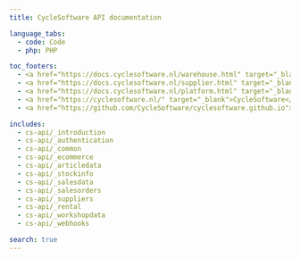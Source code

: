 ```yaml
---
title: CycleSoftware API documentation

language_tabs:
  - code: Code
  - php: PHP

toc_footers:
  - <a href="https://docs.cyclesoftware.nl/warehouse.html" target="_blank">Warehouse platform documentation</a>
  - <a href="https://docs.cyclesoftware.nl/supplier.html" target="_blank">Supplier integration documentation</a>
  - <a href="https://docs.cyclesoftware.nl/platform.html" target="_blank">Stock platform documentation</a>
  - <a href="https://cyclesoftware.nl/" target="_blank">CycleSoftware</a>
  - <a href="https://github.com/CycleSoftware/cyclesoftware.github.io">Contribute to the documentation</a>

includes:
  - cs-api/_introduction
  - cs-api/_authentication
  - cs-api/_common
  - cs-api/_ecommerce
  - cs-api/_articledata
  - cs-api/_stockinfo
  - cs-api/_salesdata
  - cs-api/_salesorders
  - cs-api/_suppliers
  - cs-api/_rental
  - cs-api/_workshopdata
  - cs-api/_webhooks

search: true
---
```

